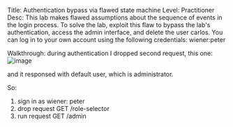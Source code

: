 Title: Authentication bypass via flawed state machine
Level: Practitioner
Desc:  This lab makes flawed assumptions about the sequence of events in the login process. To solve the lab, exploit this flaw to bypass the lab's authentication, access the admin interface, and delete the user carlos.
You can log in to your own account using the following credentials: wiener:peter 

Walkthrough:
during authentication I dropped second request, this one:
![image](https://github.com/user-attachments/assets/eb78980b-5bb6-40d9-8ab2-676492913112)


and it responsed with default user, which is administrator. 

So:
1. sign in as wiener: peter
2. drop request GET /role-selector
3. run request GET /admin
